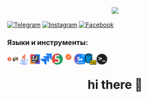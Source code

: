 

<div id="header" align="center">
  <img src="https://media.giphy.com/media/k0ijJhqrUP4T2EvmJ1/giphy.gif" width="100"/>
</div>

[![Telegram](https://img.shields.io/badge/-Telegram-090909?style=for-the-badge&logo=telegram&logoColor=27A0D9)](https://t.me/k0oxy)
[![Instagram](https://img.shields.io/badge/-Instagram-090909?style=for-the-badge&logo=instagram&logoColor=B4068E)](https://www.instagram.com/k0xzy)
[![Facebook](https://img.shields.io/badge/-Facebook-090909?style=for-the-badge&logo=Facebook&logoColor=1195F5)](https://www.facebook.com/profile.php?id=100087789135987)

### Языки и инструменты:

<img align="left" alt="Git" width="26px" src="https://raw.githubusercontent.com/github/explore/80688e429a7d4ef2fca1e82350fe8e3517d3494d/topics/git/git.png" />
<img align="left" alt="Java" width="26px" src="./img/java.png" />
<img align="left" alt="Docker" width="26px" src="./img/intellij.png" />
<img align="left" alt="Jira" width="26px" src="./img/jira.png" />
<img align="left" alt="JUnit5" width="26px" src="./img/junit.png" />
<img align="left" alt="Postman" width="26px" src="./img/postman.jpeg" />
<img align="left" alt="Selenium" width="26px" src="./img/selenium.png" />
<img align="left" alt="SQL" width="26px" src="./img/sql.png" />
<img align="left" alt="Terminal" width="26px" src="https://raw.githubusercontent.com/github/explore/80688e429a7d4ef2fca1e82350fe8e3517d3494d/topics/terminal/terminal.png" />

<br/>

<div id="down" align="center">
<h1>hi there 👋</h1>
</div>


